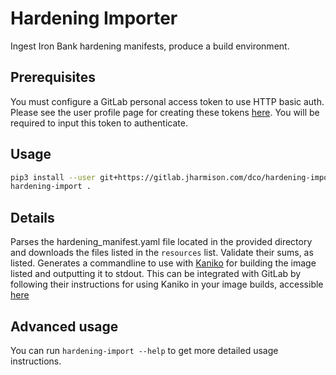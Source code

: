 # Hardening Importer

Ingest Iron Bank hardening manifests, produce a build environment.

## Prerequisites

You must configure a GitLab personal access token to use HTTP basic auth. Please see the user profile page for creating these tokens [here](https://gitlab.jharmison.com/-/profile/personal_access_tokens). You will be required to input this token to authenticate.

## Usage

```sh
pip3 install --user git+https://gitlab.jharmison.com/dco/hardening-importer.git@main
hardening-import .
```

## Details

Parses the hardening_manifest.yaml file located in the provided directory and downloads the files listed in the `resources` list. Validate their sums, as listed. Generates a commandline to use with [Kaniko](https://github.com/GoogleContainerTools/kaniko) for building the image listed and outputting it to stdout. This can be integrated with GitLab by following their instructions for using Kaniko in your image builds, accessible [here](https://docs.gitlab.com/ee/ci/docker/using_kaniko.html)

## Advanced usage

You can run `hardening-import --help` to get more detailed usage instructions.
